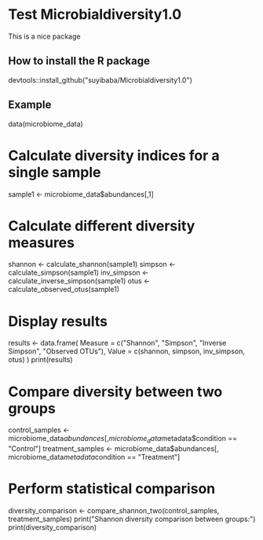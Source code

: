 # Test Microbialdiversity1.0
This is a nice package

## How to install the R package
devtools::install_github("suyibaba/Microbialdiversity1.0")

## Example
data(microbiome_data)

# Calculate diversity indices for a single sample
sample1 <- microbiome_data$abundances[,1]

# Calculate different diversity measures
shannon <- calculate_shannon(sample1)
simpson <- calculate_simpson(sample1)
inv_simpson <- calculate_inverse_simpson(sample1)
otus <- calculate_observed_otus(sample1)

# Display results
results <- data.frame(
  Measure = c("Shannon", "Simpson", "Inverse Simpson", "Observed OTUs"),
  Value = c(shannon, simpson, inv_simpson, otus)
)
print(results)

# Compare diversity between two groups
control_samples <- microbiome_data$abundances[, microbiome_data$metadata$condition == "Control"]
treatment_samples <- microbiome_data$abundances[, microbiome_data$metadata$condition == "Treatment"]

# Perform statistical comparison
diversity_comparison <- compare_shannon_two(control_samples, treatment_samples)
print("Shannon diversity comparison between groups:")
print(diversity_comparison)
